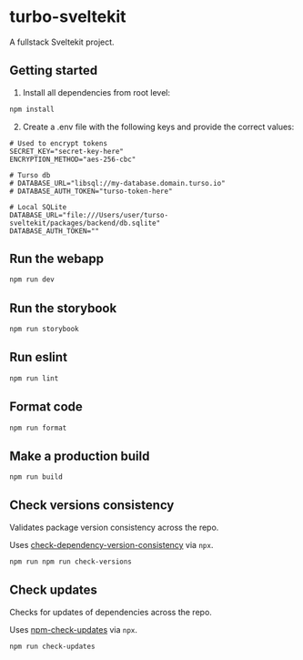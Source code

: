 # turbo-sveltekit

A fullstack Sveltekit project.

## Getting started

1. Install all dependencies from root level:

```bash
npm install
```

2. Create a .env file with the following keys and provide the correct values:

```
# Used to encrypt tokens
SECRET_KEY="secret-key-here"
ENCRYPTION_METHOD="aes-256-cbc"

# Turso db
# DATABASE_URL="libsql://my-database.domain.turso.io"
# DATABASE_AUTH_TOKEN="turso-token-here"

# Local SQLite
DATABASE_URL="file:///Users/user/turso-sveltekit/packages/backend/db.sqlite"
DATABASE_AUTH_TOKEN=""
```

## Run the webapp

```bash
npm run dev
```

## Run the storybook

```bash
npm run storybook
```

## Run eslint

```bash
npm run lint
```

## Format code

```bash
npm run format
```

## Make a production build

```bash
npm run build
```

## Check versions consistency

Validates package version consistency across the repo.

Uses [check-dependency-version-consistency](https://www.npmjs.com/package/check-dependency-version-consistency) via `npx`.

```bash
npm run npm run check-versions
```

## Check updates

Checks for updates of dependencies across the repo.

Uses [npm-check-updates](https://www.npmjs.com/package/npm-check-updates) via `npx`.

```bash
npm run check-updates
```
